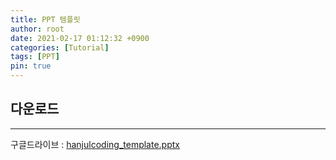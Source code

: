 ```yaml
---
title: PPT 템플릿
author: root
date: 2021-02-17 01:12:32 +0900
categories: [Tutorial]
tags: [PPT]
pin: true
---
```


## 다운로드
- - -
구글드라이브 : [hanjulcoding_template.pptx][ppt_template]

[ppt_template]: https://drive.google.com/file/d/1MrW6TL5BCHRSz5Ob0g64QhRrd68GkiSI/view?usp=sharing